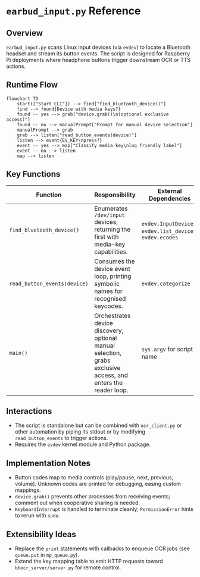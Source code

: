 # `earbud_input.py` Reference

## Overview

`earbud_input.py` scans Linux input devices (via `evdev`) to locate a Bluetooth headset and stream its button events. The script is designed for Raspberry Pi deployments where headphone buttons trigger downstream OCR or TTS actions.

## Runtime Flow

```mermaid
flowchart TD
    start(["Start CLI"]) --> find["find_bluetooth_device()"]
    find --> found{Device with media keys?}
    found -- yes --> grab["device.grab()\n(optional exclusive access)"]
    found -- no --> manualPrompt["Prompt for manual device selection"]
    manualPrompt --> grab
    grab --> listen["read_button_events(device)"]
    listen --> event{EV_KEY\npress?}
    event -- yes --> map["Classify media key\nlog friendly label"]
    event -- no --> listen
    map --> listen
```

## Key Functions

| Function                     | Responsibility                                                                                                | External Dependencies                                     |
| ---------------------------- | ------------------------------------------------------------------------------------------------------------- | --------------------------------------------------------- |
| `find_bluetooth_device()`    | Enumerates `/dev/input` devices, returning the first with media-key capabilities.                             | `evdev.InputDevice`, `evdev.list_devices`, `evdev.ecodes` |
| `read_button_events(device)` | Consumes the device event loop, printing symbolic names for recognised keycodes.                              | `evdev.categorize`                                        |
| `main()`                     | Orchestrates device discovery, optional manual selection, grabs exclusive access, and enters the reader loop. | `sys.argv` for script name                                |

## Interactions

- The script is standalone but can be combined with `ocr_client.py` or other automation by piping its stdout or by modifying `read_button_events` to trigger actions.
- Requires the `evdev` kernel module and Python package.

## Implementation Notes

- Button codes map to media controls (play/pause, next, previous, volume). Unknown codes are printed for debugging, easing custom mappings.
- `device.grab()` prevents other processes from receiving events; comment out when cooperative sharing is needed.
- `KeyboardInterrupt` is handled to terminate cleanly; `PermissionError` hints to rerun with `sudo`.

## Extensibility Ideas

- Replace the `print` statements with callbacks to enqueue OCR jobs (see `queue.put` in `mp_queue.py`).
- Extend the key mapping table to emit HTTP requests toward `bbocr_server/server.py` for remote control.
